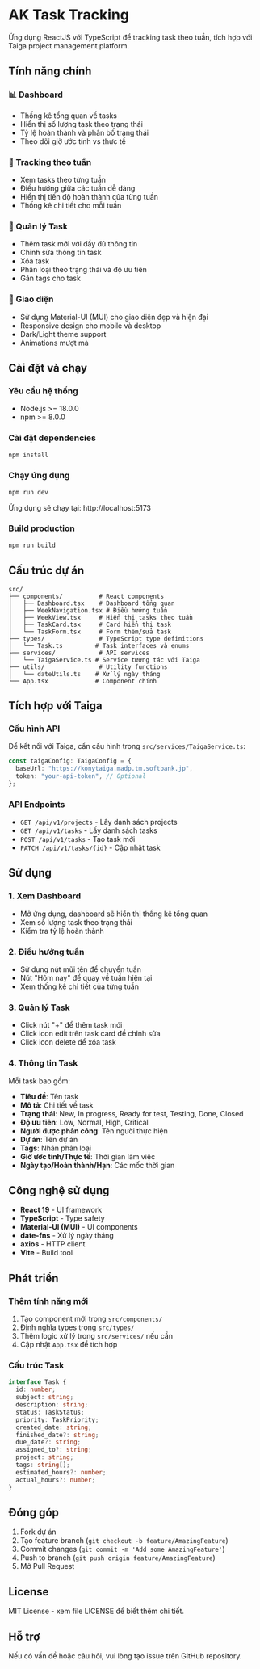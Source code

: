 # AK Task Tracking

Ứng dụng ReactJS với TypeScript để tracking task theo tuần, tích hợp với Taiga project management platform.

## Tính năng chính

### 📊 Dashboard

- Thống kê tổng quan về tasks
- Hiển thị số lượng task theo trạng thái
- Tỷ lệ hoàn thành và phân bố trạng thái
- Theo dõi giờ ước tính vs thực tế

### 📅 Tracking theo tuần

- Xem tasks theo từng tuần
- Điều hướng giữa các tuần dễ dàng
- Hiển thị tiến độ hoàn thành của từng tuần
- Thống kê chi tiết cho mỗi tuần

### 🎯 Quản lý Task

- Thêm task mới với đầy đủ thông tin
- Chỉnh sửa thông tin task
- Xóa task
- Phân loại theo trạng thái và độ ưu tiên
- Gán tags cho task

### 🎨 Giao diện

- Sử dụng Material-UI (MUI) cho giao diện đẹp và hiện đại
- Responsive design cho mobile và desktop
- Dark/Light theme support
- Animations mượt mà

## Cài đặt và chạy

### Yêu cầu hệ thống

- Node.js >= 18.0.0
- npm >= 8.0.0

### Cài đặt dependencies

```bash
npm install
```

### Chạy ứng dụng

```bash
npm run dev
```

Ứng dụng sẽ chạy tại: http://localhost:5173

### Build production

```bash
npm run build
```

## Cấu trúc dự án

```
src/
├── components/          # React components
│   ├── Dashboard.tsx    # Dashboard tổng quan
│   ├── WeekNavigation.tsx # Điều hướng tuần
│   ├── WeekView.tsx     # Hiển thị tasks theo tuần
│   ├── TaskCard.tsx     # Card hiển thị task
│   └── TaskForm.tsx     # Form thêm/sửa task
├── types/               # TypeScript type definitions
│   └── Task.ts         # Task interfaces và enums
├── services/            # API services
│   └── TaigaService.ts # Service tương tác với Taiga
├── utils/               # Utility functions
│   └── dateUtils.ts    # Xử lý ngày tháng
└── App.tsx             # Component chính
```

## Tích hợp với Taiga

### Cấu hình API

Để kết nối với Taiga, cần cấu hình trong `src/services/TaigaService.ts`:

```typescript
const taigaConfig: TaigaConfig = {
  baseUrl: "https://konytaiga.madp.tm.softbank.jp",
  token: "your-api-token", // Optional
};
```

### API Endpoints

- `GET /api/v1/projects` - Lấy danh sách projects
- `GET /api/v1/tasks` - Lấy danh sách tasks
- `POST /api/v1/tasks` - Tạo task mới
- `PATCH /api/v1/tasks/{id}` - Cập nhật task

## Sử dụng

### 1. Xem Dashboard

- Mở ứng dụng, dashboard sẽ hiển thị thống kê tổng quan
- Xem số lượng task theo trạng thái
- Kiểm tra tỷ lệ hoàn thành

### 2. Điều hướng tuần

- Sử dụng nút mũi tên để chuyển tuần
- Nút "Hôm nay" để quay về tuần hiện tại
- Xem thống kê chi tiết của từng tuần

### 3. Quản lý Task

- Click nút "+" để thêm task mới
- Click icon edit trên task card để chỉnh sửa
- Click icon delete để xóa task

### 4. Thông tin Task

Mỗi task bao gồm:

- **Tiêu đề**: Tên task
- **Mô tả**: Chi tiết về task
- **Trạng thái**: New, In progress, Ready for test, Testing, Done, Closed
- **Độ ưu tiên**: Low, Normal, High, Critical
- **Người được phân công**: Tên người thực hiện
- **Dự án**: Tên dự án
- **Tags**: Nhãn phân loại
- **Giờ ước tính/Thực tế**: Thời gian làm việc
- **Ngày tạo/Hoàn thành/Hạn**: Các mốc thời gian

## Công nghệ sử dụng

- **React 19** - UI framework
- **TypeScript** - Type safety
- **Material-UI (MUI)** - UI components
- **date-fns** - Xử lý ngày tháng
- **axios** - HTTP client
- **Vite** - Build tool

## Phát triển

### Thêm tính năng mới

1. Tạo component mới trong `src/components/`
2. Định nghĩa types trong `src/types/`
3. Thêm logic xử lý trong `src/services/` nếu cần
4. Cập nhật `App.tsx` để tích hợp

### Cấu trúc Task

```typescript
interface Task {
  id: number;
  subject: string;
  description: string;
  status: TaskStatus;
  priority: TaskPriority;
  created_date: string;
  finished_date?: string;
  due_date?: string;
  assigned_to?: string;
  project: string;
  tags: string[];
  estimated_hours?: number;
  actual_hours?: number;
}
```

## Đóng góp

1. Fork dự án
2. Tạo feature branch (`git checkout -b feature/AmazingFeature`)
3. Commit changes (`git commit -m 'Add some AmazingFeature'`)
4. Push to branch (`git push origin feature/AmazingFeature`)
5. Mở Pull Request

## License

MIT License - xem file LICENSE để biết thêm chi tiết.

## Hỗ trợ

Nếu có vấn đề hoặc câu hỏi, vui lòng tạo issue trên GitHub repository.

